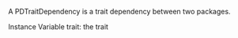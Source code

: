 A PDTraitDependency is a trait dependency between two packages. Instance Variable	trait:		the trait